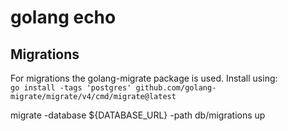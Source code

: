 # golang echo


## Migrations

For migrations the golang-migrate package is used. Install using:  
`go install -tags 'postgres' github.com/golang-migrate/migrate/v4/cmd/migrate@latest`

migrate -database ${DATABASE_URL} -path db/migrations up